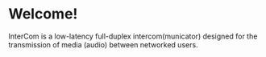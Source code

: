 # Welcome!

InterCom is a low-latency full-duplex intercom(municator) designed for the transmission of media (audio) between networked users. 
